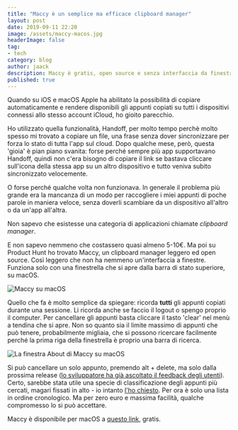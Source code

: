 ```yaml
---
title: "Maccy è un semplice ma efficace clipboard manager"
layout: post
date: 2019-09-11 22:20
image: /assets/maccy-macos.jpg
headerImage: false
tag:
- tech
category: blog
author: jaack
description: Maccy è gratis, open source e senza interfaccia da finestra
published: true
---
```

Quando su iOS e macOS Apple ha abilitato la possibilità di copiare automaticamente
e rendere disponibili gli appunti copiati su tutti i dispositivi connessi allo
stesso account iCloud, ho gioito parecchio.

Ho utilizzato quella funzionalità, Handoff, per molto tempo perchè molto spesso
mi trovato a copiare un file, una frase senza dover sincronizzare per forza
lo stato di tutta l'app sul cloud. Dopo qualche mese, però, questa 'gioia' è pian
piano svanita: forse perché sempre più app supportavano Handoff, quindi non c'era bisogno
di copiare il link se bastava cliccare sull'icona della stessa app su un altro
dispositivo e tutto veniva subito sincronizzato velocemente.

O forse perché qualche volta non funzionava. In generale il problema più grande era
la mancanza di un modo per raccogliere i miei appunti di poche parole in maniera veloce,
senza doverli scambiare da un dispositivo all'altro o da un'app all'altra.

Non sapevo che esistesse una categoria di applicazioni chiamate *clipboard manager*.

E non sapevo nemmeno che costassero quasi almeno 5-10€. Ma poi su Product Hunt ho
trovato Maccy, un clipboard manager leggero ed open source.
Così leggero che non ha nemmeno un'interfaccia a finestre. Funziona solo con una finestrella
che si apre dalla barra di stato superiore, su macOS.

<img class="image" src="{{base}}/assets/images/maccy-macos.png" alt="Maccy su macOS">

Quello che fa è molto semplice da spiegare: ricorda **tutti** gli appunti copiati durante una sessione.
Li ricorda anche se faccio il logout o spengo proprio il computer. Per cancellare gli appunti basta
cliccare il tasto 'clear' nel menù a tendina che si apre. Non so quanto sia il limite massimo di
appunti che può tenere, probabilmente migliaia, che si possono ricercare facilmente perché
la prima riga della finestrella è proprio una barra di ricerca.

<img class="image" src="{{base}}/assets/images/maccy-macos-about.png" alt="La finestra About di Maccy su macOS">

Si può cancellare un solo appunto, premendo alt + delete, ma solo dalla prossima release
([lo sviluppatore ha già ascoltato il feedback degli utenti](https://github.com/p0deje/Maccy/commit/a654f3bfa4b4cb90fc631cea3bd93f19bc204821)). Certo, sarebbe stata utile una specie di classificazione degli appunti più cercati, magari fissati in alto - io intanto [l'ho chiesto](https://github.com/p0deje/Maccy/issues/46). Per ora è solo una lista in ordine cronologico. Ma per zero euro e massima facilità, qualche compromesso lo si può accettare.

Maccy è disponibile per macOS a [questo link](https://maccy.app/), gratis.
